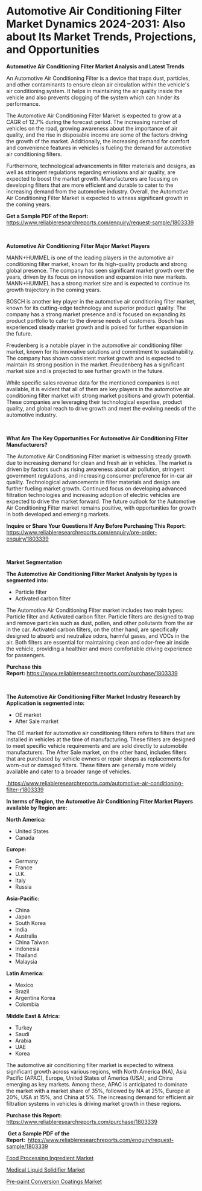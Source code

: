 <p><h1>Automotive Air Conditioning Filter Market Dynamics 2024-2031: Also about Its Market Trends, Projections, and Opportunities</h1></p><p><strong>Automotive Air Conditioning Filter Market Analysis and Latest Trends</strong></p>
<p><p>An Automotive Air Conditioning Filter is a device that traps dust, particles, and other contaminants to ensure clean air circulation within the vehicle's air conditioning system. It helps in maintaining the air quality inside the vehicle and also prevents clogging of the system which can hinder its performance.</p><p>The Automotive Air Conditioning Filter Market is expected to grow at a CAGR of 12.7% during the forecast period. The increasing number of vehicles on the road, growing awareness about the importance of air quality, and the rise in disposable income are some of the factors driving the growth of the market. Additionally, the increasing demand for comfort and convenience features in vehicles is fueling the demand for automotive air conditioning filters.</p><p>Furthermore, technological advancements in filter materials and designs, as well as stringent regulations regarding emissions and air quality, are expected to boost the market growth. Manufacturers are focusing on developing filters that are more efficient and durable to cater to the increasing demand from the automotive industry. Overall, the Automotive Air Conditioning Filter Market is expected to witness significant growth in the coming years.</p></p>
<p><strong>Get a Sample PDF of the Report:&nbsp;</strong> <a href="https://www.reliableresearchreports.com/enquiry/request-sample/1803339">https://www.reliableresearchreports.com/enquiry/request-sample/1803339</a></p>
<p>&nbsp;</p>
<p><strong>Automotive Air Conditioning Filter Major Market Players</strong></p>
<p><p>MANN+HUMMEL is one of the leading players in the automotive air conditioning filter market, known for its high-quality products and strong global presence. The company has seen significant market growth over the years, driven by its focus on innovation and expansion into new markets. MANN+HUMMEL has a strong market size and is expected to continue its growth trajectory in the coming years.</p><p>BOSCH is another key player in the automotive air conditioning filter market, known for its cutting-edge technology and superior product quality. The company has a strong market presence and is focused on expanding its product portfolio to cater to the diverse needs of customers. Bosch has experienced steady market growth and is poised for further expansion in the future.</p><p>Freudenberg is a notable player in the automotive air conditioning filter market, known for its innovative solutions and commitment to sustainability. The company has shown consistent market growth and is expected to maintain its strong position in the market. Freudenberg has a significant market size and is projected to see further growth in the future.</p><p>While specific sales revenue data for the mentioned companies is not available, it is evident that all of them are key players in the automotive air conditioning filter market with strong market positions and growth potential. These companies are leveraging their technological expertise, product quality, and global reach to drive growth and meet the evolving needs of the automotive industry.</p></p>
<p>&nbsp;</p>
<p><strong>What Are The Key Opportunities For Automotive Air Conditioning Filter Manufacturers?</strong></p>
<p><p>The Automotive Air Conditioning Filter market is witnessing steady growth due to increasing demand for clean and fresh air in vehicles. The market is driven by factors such as rising awareness about air pollution, stringent government regulations, and increasing consumer preference for in-car air quality. Technological advancements in filter materials and design are further fueling market growth. Continued focus on developing advanced filtration technologies and increasing adoption of electric vehicles are expected to drive the market forward. The future outlook for the Automotive Air Conditioning Filter market remains positive, with opportunities for growth in both developed and emerging markets.</p></p>
<p><strong>Inquire or Share Your Questions If Any Before Purchasing This Report:</strong> <a href="https://www.reliableresearchreports.com/enquiry/pre-order-enquiry/1803339">https://www.reliableresearchreports.com/enquiry/pre-order-enquiry/1803339</a></p>
<p>&nbsp;</p>
<p><strong>Market Segmentation</strong></p>
<p><strong>The Automotive Air Conditioning Filter Market Analysis by types is segmented into:</strong></p>
<p><ul><li>Particle filter</li><li>Activated carbon filter</li></ul></p>
<p><p>The Automotive Air Conditioning Filter market includes two main types: Particle filter and Activated carbon filter. Particle filters are designed to trap and remove particles such as dust, pollen, and other pollutants from the air in the car. Activated carbon filters, on the other hand, are specifically designed to absorb and neutralize odors, harmful gases, and VOCs in the air. Both filters are essential for maintaining clean and odor-free air inside the vehicle, providing a healthier and more comfortable driving experience for passengers.</p></p>
<p><strong>Purchase this Report:&nbsp;</strong><a href="https://www.reliableresearchreports.com/purchase/1803339">https://www.reliableresearchreports.com/purchase/1803339</a></p>
<p>&nbsp;</p>
<p><strong>The Automotive Air Conditioning Filter Market Industry Research by Application is segmented into:</strong></p>
<p><ul><li>OE market</li><li>After Sale market</li></ul></p>
<p><p>The OE market for automotive air conditioning filters refers to filters that are installed in vehicles at the time of manufacturing. These filters are designed to meet specific vehicle requirements and are sold directly to automobile manufacturers. The After Sale market, on the other hand, includes filters that are purchased by vehicle owners or repair shops as replacements for worn-out or damaged filters. These filters are generally more widely available and cater to a broader range of vehicles.</p></p>
<p><a href="https://www.reliableresearchreports.com/automotive-air-conditioning-filter-r1803339">&nbsp;https://www.reliableresearchreports.com/automotive-air-conditioning-filter-r1803339</a></p>
<p><strong>In terms of Region, the Automotive Air Conditioning Filter Market Players available by Region are:</strong></p>
<p>
    <p> <strong> North America: </strong>
        <ul>
            <li>United States</li>
            <li>Canada</li>
        </ul>
        </p> 
    <p> <strong> Europe: </strong>
        <ul>
            <li>Germany</li>
            <li>France</li>
            <li>U.K.</li>
            <li>Italy</li>
            <li>Russia</li>
        </ul>
        </p> 
    <p> <strong> Asia-Pacific: </strong>
        <ul>
            <li>China</li>
            <li>Japan</li>
            <li>South Korea</li>
            <li>India</li>
            <li>Australia</li>
            <li>China Taiwan</li>
            <li>Indonesia</li>
            <li>Thailand</li>
            <li>Malaysia</li>
        </ul>
        </p> 
    <p> <strong> Latin America: </strong>
        <ul>
            <li>Mexico</li>
            <li>Brazil</li>
            <li>Argentina Korea</li>
            <li>Colombia</li>
        </ul>
        </p> 
    <p> <strong> Middle East & Africa: </strong>
        <ul>
            <li>Turkey</li>
            <li>Saudi</li>
            <li>Arabia</li>
            <li>UAE</li>
            <li>Korea</li>
        </ul>
    </p>
    </p>
<p><p>The automotive air conditioning filter market is expected to witness significant growth across various regions, with North America (NA), Asia Pacific (APAC), Europe, United States of America (USA), and China emerging as key markets. Among these, APAC is anticipated to dominate the market with a market share of 35%, followed by NA at 25%, Europe at 20%, USA at 15%, and China at 5%. The increasing demand for efficient air filtration systems in vehicles is driving market growth in these regions.</p></p>
<p><strong>Purchase this Report: </strong><a href="https://www.reliableresearchreports.com/purchase/1803339">https://www.reliableresearchreports.com/purchase/1803339</a></p>
<p>&nbsp;<strong>Get a Sample PDF of the Report:&nbsp;&nbsp;</strong><a href="https://www.reliableresearchreports.com/enquiry/request-sample/1803339">https://www.reliableresearchreports.com/enquiry/request-sample/1803339</a></p>
<p><strong></strong></p>
<p><p><a href="https://www.linkedin.com/pulse/food-processing-ingredient-market-size-cagr-trends-2024-2030-vtqde?trackingId=vzlFTSkuA71vwXCmxgG7zA%3D%3D">Food Processing Ingredient Market</a></p><p><a href="https://www.linkedin.com/pulse/medical-liquid-solidifier-market-dynamics-2024-2031-also-its-w6j4e?trackingId=iCrNkPLh8suje4AWdQkOSQ%3D%3D">Medical Liquid Solidifier Market</a></p><p><a href="https://www.linkedin.com/pulse/pre-paint-conversion-coatings-market-size-focuses-dynamics-in-depth-pnkme?trackingId=o0bJGWvodEWRK51WL%2BypeA%3D%3D">Pre-paint Conversion Coatings Market</a></p></p>